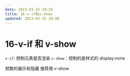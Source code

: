 ```yaml
---
date: 2023-03-25 19:59
title: 16-v-if和v-show
updated: 2023-03-25 20:08
---
```


# 16-v-if 和 v-show

`v-if`: 控制元素是否渲染
`v-show`：控制的是样式的 display:none

频繁的展示和隐藏 推荐用 v-show
